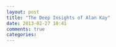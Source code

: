 ```yaml
---
layout: post
title: "The Deep Insights of Alan Kay"
date: 2013-02-27 10:41
comments: true
categories: 
---
```

